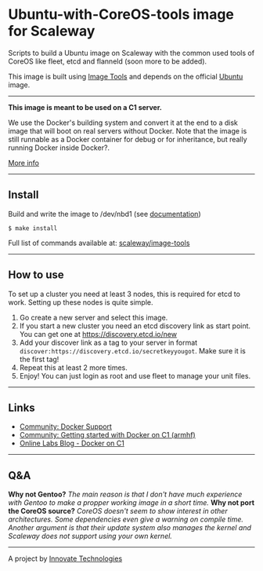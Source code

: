 Ubuntu-with-CoreOS-tools image for Scaleway
========================


Scripts to build a Ubuntu image on Scaleway with the common used tools of CoreOS like fleet, etcd and flanneld (soon more to be added).

This image is built using [Image Tools](https://github.com/scaleway/image-tools) and depends on the official [Ubuntu](https://github.com/scaleway/image-ubuntu) image.

---

**This image is meant to be used on a C1 server.**

We use the Docker's building system and convert it at the end to a disk image that will boot on real servers without Docker. Note that the image is still runnable as a Docker container for debug or for inheritance, but really running Docker inside Docker?.

[More info](https://github.com/scaleway/image-tools#docker-based-builder)

---

Install
-------

Build and write the image to /dev/nbd1 (see [documentation](https://www.scaleway.com/docs/create_an_image_with_docker))

    $ make install

Full list of commands available at: [scaleway/image-tools](https://github.com/scaleway/image-tools/tree/master/scripts#commands)

---

How to use
----------

To set up a cluster you need at least 3 nodes, this is required for etcd to work. Setting up these nodes is quite simple.

1. Go create a new server and select this image.
2. If you start a new cluster you need an etcd discovery link as start point. You can get one at https://discovery.etcd.io/new
3. Add your discover link as a tag to your server in format `discover:https://discovery.etcd.io/secretkeyyougot`. Make sure it is the first tag!
4. Repeat this at least 2 more times.
5. Enjoy! You can just login as root and use fleet to manage your unit files.

---

Links
-----

- [Community: Docker Support](https://community.cloud.online.net/t/official-docker-support/374?u=manfred)
- [Community: Getting started with Docker on C1 (armhf)](https://community.cloud.online.net/t/getting-started-docker-on-c1-armhf/383?u=manfred)
- [Online Labs Blog - Docker on C1](https://blog.cloud.online.net/2014/10/27/docker-on-c1/)

---


Q&A
---

**Why not Gentoo?** *The main reason is that I don't have much experience with Gentoo to make a propper working image in a short time.*
**Why not port the CoreOS source?** *CoreOS doesn't seem to show interest in other architectures. Some dependencies even give a warning on compile time. Another argument is that their update system also manages the kernel and Scaleway does not support using your own kernel.*

---

A project by [Innovate Technologies](https://github.com/Innovate-Technologies/)
